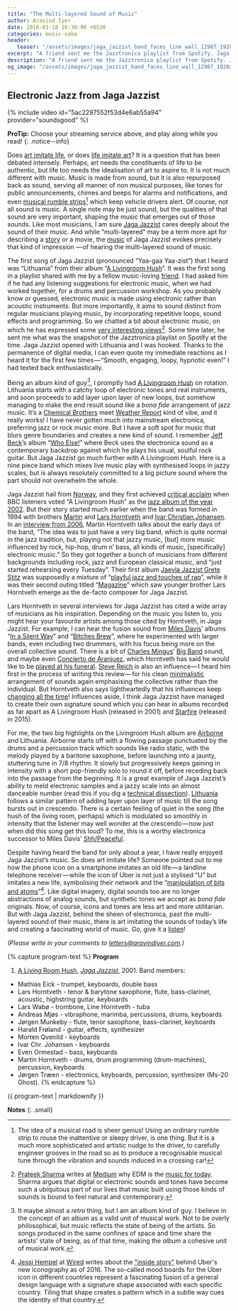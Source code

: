 ```yaml
---
title: "The Multi-layered Sound of Music"
author: Aravind Iyer
date: 2018-01-18 16:30:00 +0530
categories: music-naka
header:
   teaser: "/assets/images/jaga_jazzist_band_faces_line_wall_12987_1920x1080-640.jpg"
excerpt: "A friend sent me the Jazztronica playlist from Spotify. Jaga Jazzist opened with Lithuania and I was hooked. It’s a Chemical Brothers meet Weather Report kind of vibe, and it really works! I can even quote my immediate reactions as I heard it for the first few times — 'Smooth, engaging, loopy, hypnotic even!' I had texted back enthusiastically. Lithuania starts with a catchy loop of electronic tones and real instruments, and soon proceeds to add layer upon layer of new loops, but somehow managing to make the end result sound like a bona fide arrangement of jazz music."
description: "A friend sent me the Jazztronica playlist from Spotify. Jaga Jazzist opened with Lithuania and I was hooked. It’s a Chemical Brothers meet Weather Report kind of vibe, and it really works! I can even quote my immediate reactions as I heard it for the first few times — 'Smooth, engaging, loopy, hypnotic even!' I had texted back enthusiastically. Lithuania starts with a catchy loop of electronic tones and real instruments, and soon proceeds to add layer upon layer of new loops, but somehow managing to make the end result sound like a bona fide arrangement of jazz music."
og_image: "/assets/images/jaga_jazzist_band_faces_line_wall_12987_1920x1080-640.jpg"
---
```

## Electronic Jazz from Jaga Jazzist

{% include video id="5ac2297552f53d4e6ab55a94" provider="soundsgood" %}

**ProTip:** Choose your streaming service above, and play along while you read!
{: .notice--info}

Does [art imitate life](https://www.psychologytoday.com/blog/the-psychology-fiction/201104/does-art-imitate-life),
or does [life imitate art](https://en.wikipedia.org/wiki/Life_imitating_art)? It is a question that has been
debated intensely. Perhaps, art needs the constituents of life to be authentic, but life too needs the
idealisation of art to aspire to. It is not much different with music. Music is made from sound, but it is also
repurposed back as sound, serving all manner of non musical purposes, like tones for public announcements, chimes
and beeps for alarms and notifications, and even [musical rumble strips](https://en.wikipedia.org/wiki/Musical_road)[^musicrumblestrips]
which keep vehicle drivers alert. Of course, not all sound is music. A single note may be just sound, but the
qualities of that sound are very important, shaping the music that emerges out of those sounds. Like most
musicians, I am sure [Jaga Jazzist](https://en.wikipedia.org/wiki/Jaga_Jazzist) cares deeply about the sound of
their music. And while “multi-layered” may be a term more apt for describing a
[story](https://en.wikipedia.org/wiki/Story_within_a_story) or a movie, the
[music](https://ninjatune.net/artist/jaga-jazzist) of Jaga Jazzist evokes precisely that kind of impression
— of hearing the multi-layered sound of music.

[^musicrumblestrips]: The idea of a musical road is sheer genius! Using an ordinary rumble strip to rouse the inattentive or sleepy driver, is one thing. But it is a much more sophisticated and artistic nudge to the driver, to carefully engineer grooves in the road so as to produce a recognisable musical tune through the vibration and sounds induced in a crossing car!

The first song of Jaga Jazzist (pronounced “Yaa-gaa Yaa-zist”) that I heard was “Lithuania” from their
album “[A Livingroom Hush](https://en.wikipedia.org/wiki/A_Livingroom_Hush)”. It was the first song in
a playlist shared with me by a fellow music-loving [friend](https://medium.com/@prateeks). I had asked him
if he had any listening suggestions for electronic music, when we had worked together, for a drums and
percussion workshop. As you probably know or guessed, electronic music is made using electronic rather
than acoustic instruments. But more importantly, it aims to sound distinct from regular musicians playing
music, by incorporating repetitive loops, sound effects and programming. So we chatted a bit about
electronic music, on which he has expressed some
[very interesting views](https://medium.com/@prateeks/soundscapes-and-why-edm-is-the-music-for-today-738a669ac83b)[^prateekedm].
Some time later, he sent me what was the snapshot of the Jazztronica playlist on Spotify at the time.
Jaga Jazzist opened with Lithuania and I was hooked. Thanks to the permanence of digital media, I can
even quote my immediate reactions as I heard it for the first few times — “Smooth, engaging, loopy,
hypnotic even!” I had texted back enthusiastically.

[^prateekedm]: [Prateek Sharma](https://medium.com/@prateeks) writes at [Medium](https://medium.com) why EDM is the [music for today](https://medium.com/@prateeks/soundscapes-and-why-edm-is-the-music-for-today-738a669ac83b). Sharma argues that digital or electronic sounds and tones have become such a ubiquitous part of our lives that music built using those kinds of sounds is bound to feel natural and contemporary.

Being an album kind of guy[^albumguy], I promptly had
[A Livingroom Hush](https://www.allmusic.com/album/a-livingroom-hush-mw0000660007) on rotation.
Lithuania starts with a catchy loop of electronic tones and real instruments, and soon proceeds to
add layer upon layer of new loops, but somehow managing to make the end result sound like a *bona fide*
arrangement of jazz music. It’s a [Chemical Brothers](https://en.wikipedia.org/wiki/The_Chemical_Brothers)
meet [Weather Report](https://en.wikipedia.org/wiki/Weather_Report) kind of vibe, and it really works!
I have never gotten much into mainstream electronica, preferring jazz or rock music more. But I have a
soft spot for music that blurs genre boundaries and creates a new kind of sound. I remember
[Jeff Beck](https://en.wikipedia.org/wiki/Jeff_Beck)’s album
“[Who Else!](https://www.allmusic.com/album/who-else%21-mw0000602855)” where Beck uses the electronica
sound as a contemporary backdrop against which he plays his usual, soulful rock guitar. But Jaga Jazzist
go much further with A Livingroom Hush. Here is a nine piece band which mixes live music play with
synthesised loops in jazzy scales, but is always resolutely committed to a big picture sound where
the part should not overwhelm the whole.

[^albumguy]: It maybe almost a *retro* thing, but I am an album kind of guy. I believe in the concept of an album as a valid unit of musical work. Not to be overly philosophical, but music reflects the state of being of the artists. So songs produced in the same confines of space and time share the artists' state of being, as of that time, making the *album* a cohesive unit of musical work. 

Jaga Jazzist hail from [Norway](http://www.listento.no/), and they first achieved
[critical acclaim](http://www.listento.no/mic.nsf/doc/art2003010611203678263218) when BBC listeners
voted “A Livingroom Hush” as the [jazz album of the year 2002](http://www.bbc.co.uk/music/reviews/zn4h/).
But their story started much earlier when the band was formed in 1994 with brothers
[Martin](https://en.wikipedia.org/wiki/Martin_Horntveth) and
[Lars Horntveth](https://en.wikipedia.org/wiki/Lars_Horntveth) and
[Ivar Christian Johansen](https://en.wikipedia.org/wiki/Ravi_%28Ivar_Johansen%29). In an
[interview from 2006](https://www.tinymixtapes.com/features/jaga-jazzist), Martin Horntveth talks about
the early days of the band, “The idea was to just have a very big band, which is quite normal in the
jazz tradition, but, playing not that jazzy music, [but] more music influenced by rock, hip-hop,
drum n’ bass, all kinds of music, [specifically] electronic music.” So they got together a bunch of
musicians from different backgrounds including rock, jazz and European classical music, and “just
started rehearsing every Tuesday”. Their first album
[Jaevla Jazzist Grete Stitz](https://en.wikipedia.org/wiki/Jævla_Jazzist_Grete_Stitz) was supposedly
a mixture of “[playful jazz and touches of rap](http://www.mic.no/nmi.nsf/micdoc/art2006051610322966135500)”,
while it was their second outing titled “[Magazine](https://www.allmusic.com/album/magazine-ep-mw0001294012)”
which saw younger brother Lars Horntveth emerge as the de-facto composer for Jaga Jazzist. 

Lars Horntveth in several interviews for Jaga Jazzist has cited a wide array of musicians as his
inspiration. Depending on the music you listen to, you might hear your favourite artists among those
cited by Horntveth, in Jaga Jazzist. For example, I can hear the fusion sound from
[Miles Davis](https://en.wikipedia.org/wiki/Miles_Davis)’ albums
“[In a Silent Way](https://en.wikipedia.org/wiki/In_a_Silent_Way)” and
“[Bitches Brew](https://en.wikipedia.org/wiki/Bitches_Brew)”, where he experimented with larger bands,
even including two drummers, with his focus being more on the overall collective sound.
There is a bit of [Charles Mingus](https://en.wikipedia.org/wiki/Charles_Mingus)’
[Big Band](https://en.wikipedia.org/wiki/Mingus_Big_Band) sound, and maybe even
[Concierto de Aranjuez](https://en.wikipedia.org/wiki/Concierto_de_Aranjuez), which Horntveth has
said he would like to be
[played at his funeral](https://www.allaboutjazz.com/with-lars-horntveth-jaga-jazzist-jaga-jazzist-by-lars-horntveth.php?page=1).
[Steve Reich](https://en.wikipedia.org/wiki/Steve_Reich) is also an influence — I heard him
first in the process of writing this review — for his clean
[minimalistic](https://en.wikipedia.org/wiki/Minimal_music) arrangement of sounds again emphasising
the collective rather than the individual. But Horntveth also says lightheartedly that his influences keep
[changing all the time](https://www.allaboutjazz.com/with-lars-horntveth-jaga-jazzist-jaga-jazzist-by-lars-horntveth.php?page=1)!
Influences aside, I think Jaga Jazzist have managed to create their own signature sound which you can
hear in albums recorded as far apart as A Livingroom Hush (released in 2001) and
[Starfire](https://jagajazzist.bandcamp.com/album/starfire) (released in 2015). 

For me, the two big highlights on the Livingroom Hush album are
[Airborne](https://youtu.be/C0nHo1IdQ6E) and Lithuania. Airborne starts off with a flowing passage
punctuated by the drums and a percussion track which sounds like radio static, with the melody played
by a baritone saxophone, before launching into a jaunty, stuttering tune in 7/8 rhythm. It slowly but
progressively keeps gaining in intensity with a short pop-friendly solo to round it off, before receding
back into the passage from the beginning. It is a great example of Jaga Jazzist’s ability to meld
electronic samples and a jazzy scale into an almost danceable number (read this if you dig a 
[technical dissection](https://sites.google.com/site/thepopdescriptivist/home/jaga-jazzist-airborne)).
[Lithuania](https://youtu.be/2MferjKXc1c) follows a similar pattern of adding layer upon layer of music
till the song bursts out in crescendo. There is a certain feeling of quiet in the song (the hush of
the living room, perhaps) which is modulated so smoothly in intensity that the listener may well wonder
at the crescendo — now just when did this song get this loud? To me, this is a worthy electronica
successor to Miles Davis’ [Shh/Peaceful](https://youtu.be/lQKt7DTKyJU).

Despite having heard the band for only about a year, I have really enjoyed Jaga Jazzist’s music. So
does art imitate life? Someone pointed out to me how the phone icon on a smartphone imitates an old
life — a landline telephone receiver — while the icon of Uber is not just a stylised “U” but imitates
a new life, symbolising their network and the
“[manipulation of bits and atoms](https://www.wired.com/2016/02/the-inside-story-behind-ubers-colorful-redesign/)”[^ubericon].
Like digital imagery, digital sounds too are no longer abstractions of analog sounds, but synthetic
tones we accept as *bona fide* originals. Now, of course, icons and tones are less art and more
utilitarian. But with Jaga Jazzist, behind the sheen of electronica, past the multi-layered sound of
their music, there is art imitating the sounds of today’s life and creating a fascinating world of music.
Go, give it a [listen](#electronic-jazz-from-jaga-jazzist)!

[^ubericon]: [Jessi Hempel](https://www.wired.com/author/jessi-hempel/) at [Wired](https://www.wired.com/) writes about the ["inside story"](https://www.wired.com/2016/02/the-inside-story-behind-ubers-colorful-redesign/) behind Uber's new iconography as of 2016. The so-called mood boards for the Uber icon in different countries represent a fascinating fusion of a general design language with a signature shape associated with each specific country. Tiling that shape creates a pattern which in a subtle way cues the identity of that country.

*(Please write in your comments to [letters@aravindiyer.com](mailto:letters@aravindiyer.com).)*

{% capture program-text %}
**Program**

1. [A Living Room Hush](https://en.wikipedia.org/wiki/A_Livingroom_Hush), [*Jaga Jazzist*](https://en.wikipedia.org/wiki/Jaga_Jazzist), 2001.
  Band members:
  * Mathias Eick - trumpet, keyboards, double bass
  * Lars Horntveth - tenor & barytone saxophone, flute, bass-clarinet, acoustic, highstring guitar, keyboards
  * Lars Wabø - trombone, Line Horntveth - tuba
  * Andreas Mjøs - vibraphone, marimba, percussions, drums, keyboards
  * Jørgen Munkeby - flute, tenor saxophone, bass-clarinet, keyboards
  * Harald Frøland - guitar, effects, synthesizer
  * Morten Qvenild - keyboards
  * Ivar Chr. Johansen - keyboards
  * Even Ormestad - bass, keyboards
  * Martin Horntveth - drums, drum programming (drum-machines), percussion, keyboards
  * Jørgen Træen - electronics, keyboards, percussion, synthesizer (Ms-20 Ghost).
{% endcapture %}

<div class="notice--info">
  {{ program-text | markdownify }}
</div>

**Notes**
{: .small}
